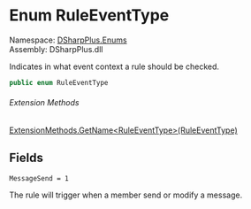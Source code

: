 # Enum RuleEventType

Namespace: [DSharpPlus.Enums](DSharpPlus.Enums.md)  
Assembly: DSharpPlus.dll

Indicates in what event context a rule should be checked.

```csharp
public enum RuleEventType
```

###### Extension Methods

[ExtensionMethods.GetName<RuleEventType\>\(RuleEventType\)](DSharpPlus.SlashCommands.ExtensionMethods.md\#DSharpPlus\_SlashCommands\_ExtensionMethods\_GetName\_\_1\_\_\_0\_)

## Fields

`MessageSend = 1` 

The rule will trigger when a member send or modify a message.

